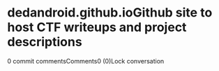 # dedandroid.github.ioGithub site to host CTF writeups and project descriptions
0 commit commentsComments0 (0)Lock conversation
